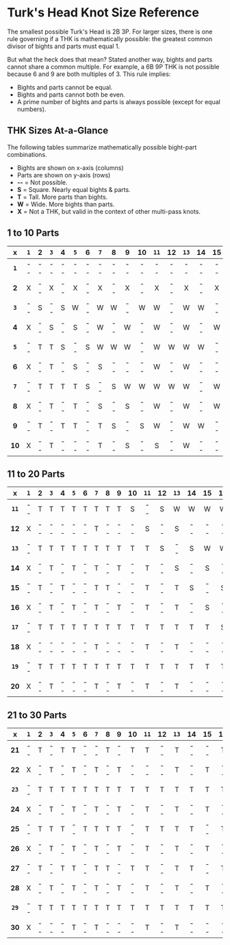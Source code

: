 # Turk's Head Knot Size Reference

The smallest possible Turk's Head is 2B 3P. For larger sizes, there is one rule governing if a THK is mathematically possible: the greatest common divisor of bights and parts must equal 1. 

But what the heck does that mean? Stated another way, bights and parts cannot share a common multiple. For example, a 6B 9P THK is not possible because 6 and 9 are both multiples of 3. This rule implies: 

* Bights and parts cannot be equal.
* Bights and parts cannot both be even. 
* A prime number of bights and parts is always possible (except for equal numbers). 

## THK Sizes At-a-Glance

The following tables summarize mathematically possible bight-part combinations. 

* Bights are shown on x-axis (columns)
* Parts	are shown on y-axis (rows)
* **--** = Not possible. 
* **S** = Square. Nearly equal bights & parts.
* **T** = Tall. More parts than bights. 
* **W** =	Wide. More bights than parts.
* **X** = Not a THK, but valid in the context of other multi-pass knots. 

## 1 to 10 Parts

| **x** | **`1`** | **2** | **`3`** | **4** | **`5`** | **6** | **`7`** | **8** | **9** | **10** | **`11`** | **12** | **`13`** | **14** | **15** | **16** | **`17`** | **18** | **`19`** | **20** |
|:---:|:---:|:---:|:---:|:---:|:---:|:---:|:---:|:---:|:---:|:---:|:---:|:---:|:---:|:---:|:---:|:---:|:---:|:---:|:---:|:---:|
| **`1`** | -- | -- | -- | -- | -- | -- | -- | -- | -- | -- | -- | -- | -- | -- | -- | -- | -- | -- | -- | -- |
| **2** | X | -- | X | -- | X | -- | X | -- | X | -- | X | -- | X | -- | X | -- | X | -- | X | -- |
| **`3`** | -- | S | -- | S | W | -- | W | W | -- | W | W | -- | W | W | -- | W | W | -- | W | W |
| **4** | X | -- | S | -- | S | -- | W | -- | W | -- | W | -- | W | -- | W | -- | W | -- | W | -- |
| **`5`** | -- | T | T | S | -- | S | W | W | W | -- | W | W | W | W | -- | W | W | W | W | -- |
| **6** | X | -- | T | -- | S | -- | S | -- | -- | -- | W | -- | W | -- | -- | -- | W | -- | W | -- |
| **`7`** | -- | T | T | T | T | S | -- | S | W | W | W | W | W | -- | W | W | W | W | W | W |
| **8** | X | -- | T | -- | T | -- | S | -- | S | -- | W | -- | W | -- | W | -- | W | -- | W | -- |
| **9** | -- | T | -- | T | T | -- | T | S | -- | S | W | -- | W | W | -- | W | W | -- | W | W |
| **10** | X | -- | T | -- | -- | -- | T | -- | S | -- | S | -- | W | -- | -- | -- | W | -- | W | -- |

## 11 to 20 Parts

| **x** | **`1`** | **2** | **`3`** | **4** | **`5`** | **6** | **`7`** | **8** | **9** | **10** | **`11`** | **12** | **`13`** | **14** | **15** | **16** | **`17`** | **18** | **`19`** | **20** |
|:---:|:---:|:---:|:---:|:---:|:---:|:---:|:---:|:---:|:---:|:---:|:---:|:---:|:---:|:---:|:---:|:---:|:---:|:---:|:---:|:---:|
| **`11`** | -- | T | T | T | T | T | T | T | T | S | -- | S | W | W | W | W | W | W | W | W |
| **12** | X | -- | -- | -- | -- | -- | T | -- | -- | -- | S | -- | S | -- | -- | -- | W | -- | W | -- |
| **`13`** | -- | T | T | T | T | T | T | T | T | T | T | S | -- | S | W | W | W | W | W | W |
| **14** | X | -- | T | -- | T | -- | T | -- | T | -- | T | -- | S | -- | S | -- | W | -- | W | -- |
| **15** | -- | T | -- | T | -- | -- | T | T | -- | -- | T | -- | T | S | -- | S | W | -- | W | -- |
| **16** | X | -- | T | -- | T | -- | T | -- | T | -- | T | -- | T | -- | S | -- | S | -- | W | -- |
| **`17`** | -- | T | T | T | T | T | T | T | T | T | T | T | T | T | T | S | -- | S | W | W |
| **18** | X | -- | -- | -- | -- | -- | T | -- | -- | -- | T | -- | T | -- | -- | -- | S | -- | S | -- |
| **`19`** | -- | T | T | T | T | T | T | T | T | T | T | T | T | T | T | T | T | S | -- | S |
| **20** | X | -- | T | -- | -- | -- | T | -- | T | -- | T | -- | T | -- | -- | -- | T | -- | S | -- |

## 21 to 30 Parts

| **x** | **`1`** | **2** | **`3`** | **4** | **`5`** | **6** | **`7`** | **8** | **9** | **10** | **`11`** | **12** | **`13`** | **14** | **15** | **16** | **`17`** | **18** | **`19`** | **20** |
|:---:|:---:|:---:|:---:|:---:|:---:|:---:|:---:|:---:|:---:|:---:|:---:|:---:|:---:|:---:|:---:|:---:|:---:|:---:|:---:|:---:|
| **21** | -- | T | -- | T | T | -- | -- | T | -- | T | T | -- | T | -- | -- | T | T | -- | T | S |
| **22** | X | -- | T | -- | T | -- | T | -- | T | -- | -- | -- | T | -- | T | -- | T | -- | T | -- |
| **`23`** | -- | T | T | T | T | T | T | T | T | T | T | T | T | T | T | T | T | T | T | T |
| **24** | X | -- | T | -- | T | -- | T | -- | T | -- | T | -- | T | -- | T | -- | T | -- | T | -- |
| **25** | -- | T | T | T | -- | T | T | T | T | -- | T | T | T | T | -- | T | T | T | T | -- |
| **26** | X | -- | T | -- | T | -- | T | -- | T | -- | T | -- | T | -- | T | -- | T | -- | T | -- |
| **27** | -- | T | -- | T | T | -- | T | T | -- | T | T | -- | T | T | -- | T | T | -- | T | T |
| **28** | X | -- | T | -- | T | -- | T | -- | T | -- | T | -- | T | -- | T | -- | T | -- | T | -- |
| **`29`** | -- | T | T | T | T | T | T | T | T | T | T | T | T | T | T | T | T | T | T | T |
| **30** | X | -- | -- | -- | T | -- | T | -- | -- | -- | T | -- | T | -- | -- | -- | T | -- | T | -- |



